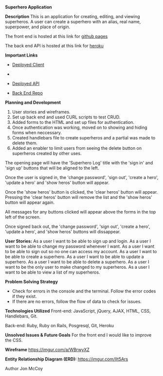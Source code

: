 **Superhero Application**

**Description**
This is an application for creating, editing, and viewing superheros. A user can create a superhero with an alias, real name, superpower, and place of origin.

The front end is hosted at this link for [github pages](https://fmc127.github.io/marvel-client/)

The back end API is hosted at this link for [heroku](https://marvel-database.herokuapp.com/)


**Important Links**

- [Deployed Client](https://fmc127.github.io/marvel-client/)
-
- [Deployed API](https://marvel-database.herokuapp.com/)

- [Back End Repo](https://github.com/fmc127/marvel-api)



**Planning and Development**

1. User stories and wireframes.
2. Set up back end and used CURL scripts to test CRUD.
3. Added forms to the HTML and set up files for authentication.
4. Once authentication was working, moved on to showing and hiding forms when neccessary.
5. Created handlebars file to create superheros and a partial was made to delete them.
6. Added an enabler to limit users from seeing the delete button on superheros created by other uses.

The opening page will have the 'Superhero Log' title with the 'sign in' and 'sign up' buttons that will be aligned to the left.

Once the user is signed in, the 'change password', 'sign out', 'create a hero', 'update a hero' and 'show heros' button will appear.

Once the 'show heros' button is clicked, the 'clear heros' button will appear. Pressing the 'clear heros' button will remove the list and the 'show heros' button will appear again.

All messages for any buttons clicked will appear above the forms in the top left of the screen.

Once signed back out, the 'change password', 'sign out', 'create a hero', 'update a hero', and 'show heros' buttons will dissappear.

**User Stories:**
As a user I want to be able to sign up and login.
As a user I want to be able to change my password whenever I want.
As a user I want to be able to sign out so no one can access my account.
As a user I want to be able to create a superhero.
As a user I want to be able to update a superhero.
As a user I want to be able to delete a superhero.
As a user I want to be the only user to make changed to my superheros.
As a user I want to be able to view a list of my superheros.

**Problem Solving Strategy**
- Check for errors in the console and the terminal. Follow the error codes if they exist.
- If there are no errors, follow the flow of data to check for issues.

**Technologies Utilized**
Front-end:
JavaScript, jQuery, AJAX, HTML, CSS, Handlebars, Git.

Back-end:
Ruby, Ruby on Rails, Posgresql, Git, Heroku

**Unsolved Issues & Future Goals**
For the front end I would like to improve the CSS.

**Wireframe**
https://imgur.com/a/WBrwyXZ

**Entity Relationship Diagram (ERD):**
https://imgur.com/IIt5Ars

Author
Jon McCoy
